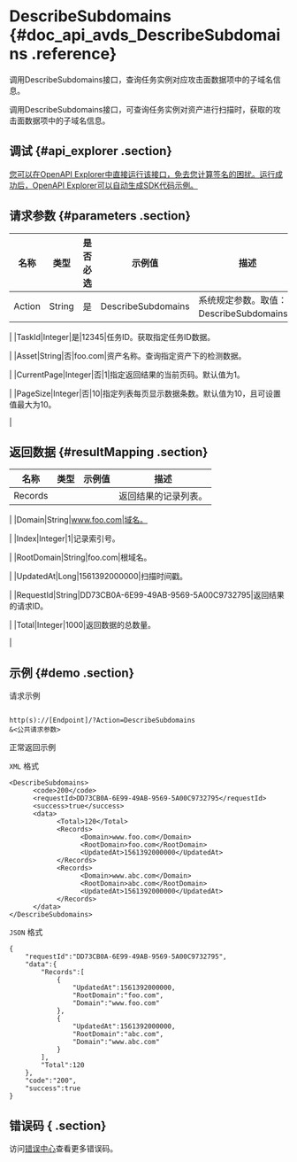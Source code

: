 # DescribeSubdomains {#doc_api_avds_DescribeSubdomains .reference}

调用DescribeSubdomains接口，查询任务实例对应攻击面数据项中的子域名信息。

调用DescribeSubdomains接口，可查询任务实例对资产进行扫描时，获取的攻击面数据项中的子域名信息。

## 调试 {#api_explorer .section}

[您可以在OpenAPI Explorer中直接运行该接口，免去您计算签名的困扰。运行成功后，OpenAPI Explorer可以自动生成SDK代码示例。](https://api.aliyun.com/#product=avds&api=DescribeSubdomains&type=RPC&version=2017-11-29)

## 请求参数 {#parameters .section}

|名称|类型|是否必选|示例值|描述|
|--|--|----|---|--|
|Action|String|是|DescribeSubdomains|系统规定参数。取值：DescribeSubdomains。

 |
|TaskId|Integer|是|12345|任务ID。获取指定任务ID数据。

 |
|Asset|String|否|foo.com|资产名称。查询指定资产下的检测数据。

 |
|CurrentPage|Integer|否|1|指定返回结果的当前页码。默认值为1。

 |
|PageSize|Integer|否|10|指定列表每页显示数据条数。默认值为10，且可设置值最大为10。

 |

## 返回数据 {#resultMapping .section}

|名称|类型|示例值|描述|
|--|--|---|--|
|Records| | |返回结果的记录列表。

 |
|Domain|String|www.foo.com|域名。

 |
|Index|Integer|1|记录索引号。

 |
|RootDomain|String|foo.com|根域名。

 |
|UpdatedAt|Long|1561392000000|扫描时间戳。

 |
|RequestId|String|DD73CB0A-6E99-49AB-9569-5A00C9732795|返回结果的请求ID。

 |
|Total|Integer|1000|返回数据的总数量。

 |

## 示例 {#demo .section}

请求示例

``` {#request_demo}

http(s)://[Endpoint]/?Action=DescribeSubdomains
&<公共请求参数>

```

正常返回示例

`XML` 格式

``` {#xml_return_success_demo}
<DescribeSubdomains>
	  <code>200</code>
	  <requestId>DD73CB0A-6E99-49AB-9569-5A00C9732795</requestId>
	  <success>true</success>
	  <data>
		    <Total>120</Total>
		    <Records>
			      <Domain>www.foo.com</Domain>
			      <RootDomain>foo.com</RootDomain>
			      <UpdatedAt>1561392000000</UpdatedAt>
		    </Records>
		    <Records>
			      <Domain>www.abc.com</Domain>
			      <RootDomain>abc.com</RootDomain>
			      <UpdatedAt>1561392000000</UpdatedAt>
		    </Records>
	  </data>
</DescribeSubdomains>
```

`JSON` 格式

``` {#json_return_success_demo}
{
	"requestId":"DD73CB0A-6E99-49AB-9569-5A00C9732795",
	"data":{
		"Records":[
			{
				"UpdatedAt":1561392000000,
				"RootDomain":"foo.com",
				"Domain":"www.foo.com"
			},
			{
				"UpdatedAt":1561392000000,
				"RootDomain":"abc.com",
				"Domain":"www.abc.com"
			}
		],
		"Total":120
	},
	"code":"200",
	"success":true
}
```

## 错误码 { .section}

访问[错误中心](https://error-center.alibabacloud.com/status/product/avds)查看更多错误码。

